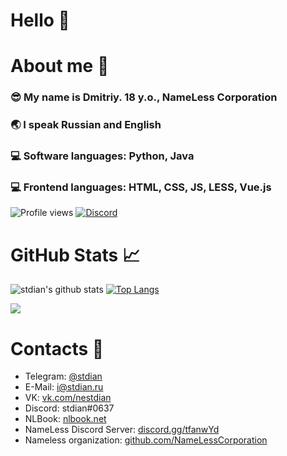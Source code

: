 # Hello 👋
# About me 💬
### 😎 My name is Dmitriy. 18 y.o., NameLess Corporation
### 🌏 I speak Russian and English
### 💻 Software languages: Python, Java
### 💻 Frontend languages: HTML, CSS, JS, LESS, Vue.js

![Profile views](https://gpvc.arturio.dev/stdian) [![Discord](https://img.shields.io/discord/416940275223625738)](https://discord.gg/tfanwYd)
# GitHub Stats 📈
![stdian's github stats](https://github-readme-stats.vercel.app/api?username=stdian&show_icons=true&count_private=true&theme=graywhite&include_all_commits=true&hide_title=true) [![Top Langs](https://github-readme-stats.vercel.app/api/top-langs/?username=stdian&layout=compact&theme=graywhite&count_private=true)](https://github.com/anuraghazra/github-readme-stats)

![](https://wakatime.com/share/@stdian/99438c40-d500-4569-8057-bfadeed44d64.svg)

# Contacts 📧
* Telegram: [@stdian](https://t.me/stdian)
* E-Mail: [i@stdian.ru](mailto:i@stdian.ru)
* VK: [vk.com/nestdian](https://vk.com/nestdian)
* Discord: stdian#0637
* NLBook: [nlbook.net](http://nlbook.net)
* NameLess Discord Server: [discord.gg/tfanwYd](https://discord.gg/tfanwYd)
* Nameless organization: [github.com/NameLessCorporation](https://github.com/NameLessCorporation)
